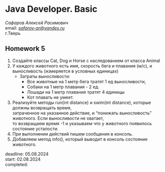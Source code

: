 # Java Developer. Basic  

_Сафаров Алексей Расимович_  
email: *safarov-ar@yandex.ru*  
г.Тверь

## Homework 5

1. Создайте классы Cat, Dog и Horse с наследованием от класса Animal
2. У каждого животного есть имя, скорость бега и плавания (м/с), и выносливость (измеряется в условных единицах)
   - Затраты выносливости:
        - Все животные на 1 метр бега тратят 1 ед выносливости,
        - Собаки на 1 метр плавания - 2 ед.
        - Лошади на 1 метр плавания тратят 4 единицы
        - Кот плавать не умеет.
3. Реализуйте методы run(int distance) и swim(int distance), которые должны возвращать время,  
 затраченное на указанное действие, и “понижать выносливость” животного. Если выносливости не хватает,  
 то возвращаем время -1 и указываем что у животного появилось состояние усталости.  
4. При выполнении действий пишем сообщения в консоль.
5. Добавляем метод info(), который выводит в консоль состояние животного.

deadline: 05.08.2024  
start: 02.08.2024    
completed:   